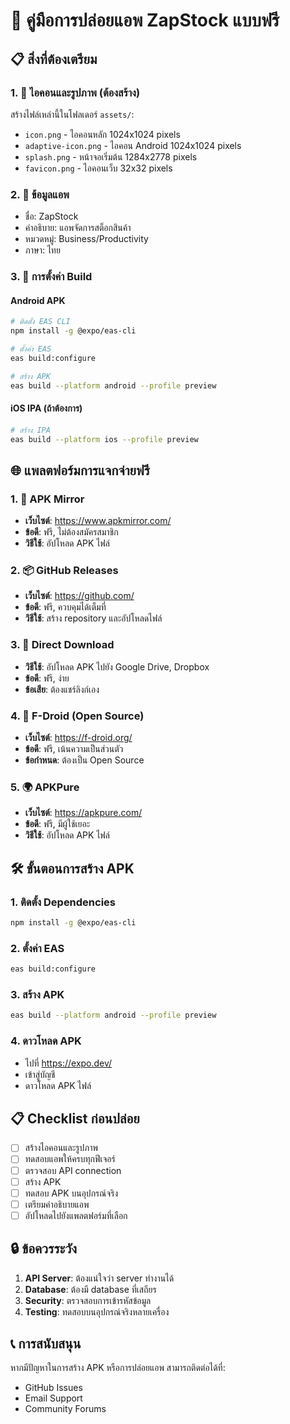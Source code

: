 # 🚀 คู่มือการปล่อยแอพ ZapStock แบบฟรี

## 📋 สิ่งที่ต้องเตรียม

### 1. 🎨 ไอคอนและรูปภาพ (ต้องสร้าง)
สร้างไฟล์เหล่านี้ในโฟลเดอร์ `assets/`:

- `icon.png` - ไอคอนหลัก 1024x1024 pixels
- `adaptive-icon.png` - ไอคอน Android 1024x1024 pixels  
- `splash.png` - หน้าจอเริ่มต้น 1284x2778 pixels
- `favicon.png` - ไอคอนเว็บ 32x32 pixels

### 2. 📝 ข้อมูลแอพ
- ชื่อ: ZapStock
- คำอธิบาย: แอพจัดการสต็อกสินค้า
- หมวดหมู่: Business/Productivity
- ภาษา: ไทย

### 3. 🔧 การตั้งค่า Build

#### Android APK
```bash
# ติดตั้ง EAS CLI
npm install -g @expo/eas-cli

# ตั้งค่า EAS
eas build:configure

# สร้าง APK
eas build --platform android --profile preview
```

#### iOS IPA (ถ้าต้องการ)
```bash
# สร้าง IPA
eas build --platform ios --profile preview
```

## 🌐 แพลตฟอร์มการแจกจ่ายฟรี

### 1. 📱 APK Mirror
- **เว็บไซต์**: https://www.apkmirror.com/
- **ข้อดี**: ฟรี, ไม่ต้องสมัครสมาชิก
- **วิธีใช้**: อัปโหลด APK ไฟล์

### 2. 📦 GitHub Releases
- **เว็บไซต์**: https://github.com/
- **ข้อดี**: ฟรี, ควบคุมได้เต็มที่
- **วิธีใช้**: สร้าง repository และอัปโหลดไฟล์

### 3. 🔗 Direct Download
- **วิธีใช้**: อัปโหลด APK ไปยัง Google Drive, Dropbox
- **ข้อดี**: ฟรี, ง่าย
- **ข้อเสีย**: ต้องแชร์ลิงก์เอง

### 4. 📱 F-Droid (Open Source)
- **เว็บไซต์**: https://f-droid.org/
- **ข้อดี**: ฟรี, เน้นความเป็นส่วนตัว
- **ข้อกำหนด**: ต้องเป็น Open Source

### 5. 🌍 APKPure
- **เว็บไซต์**: https://apkpure.com/
- **ข้อดี**: ฟรี, มีผู้ใช้เยอะ
- **วิธีใช้**: อัปโหลด APK ไฟล์

## 🛠️ ขั้นตอนการสร้าง APK

### 1. ติดตั้ง Dependencies
```bash
npm install -g @expo/eas-cli
```

### 2. ตั้งค่า EAS
```bash
eas build:configure
```

### 3. สร้าง APK
```bash
eas build --platform android --profile preview
```

### 4. ดาวโหลด APK
- ไปที่ https://expo.dev/
- เข้าสู่บัญชี
- ดาวโหลด APK ไฟล์

## 📋 Checklist ก่อนปล่อย

- [ ] สร้างไอคอนและรูปภาพ
- [ ] ทดสอบแอพให้ครบทุกฟีเจอร์
- [ ] ตรวจสอบ API connection
- [ ] สร้าง APK
- [ ] ทดสอบ APK บนอุปกรณ์จริง
- [ ] เตรียมคำอธิบายแอพ
- [ ] อัปโหลดไปยังแพลตฟอร์มที่เลือก

## 🔒 ข้อควรระวัง

1. **API Server**: ต้องแน่ใจว่า server ทำงานได้
2. **Database**: ต้องมี database ที่เสถียร
3. **Security**: ตรวจสอบการเข้ารหัสข้อมูล
4. **Testing**: ทดสอบบนอุปกรณ์จริงหลายเครื่อง

## 📞 การสนับสนุน

หากมีปัญหาในการสร้าง APK หรือการปล่อยแอพ สามารถติดต่อได้ที่:
- GitHub Issues
- Email Support
- Community Forums
